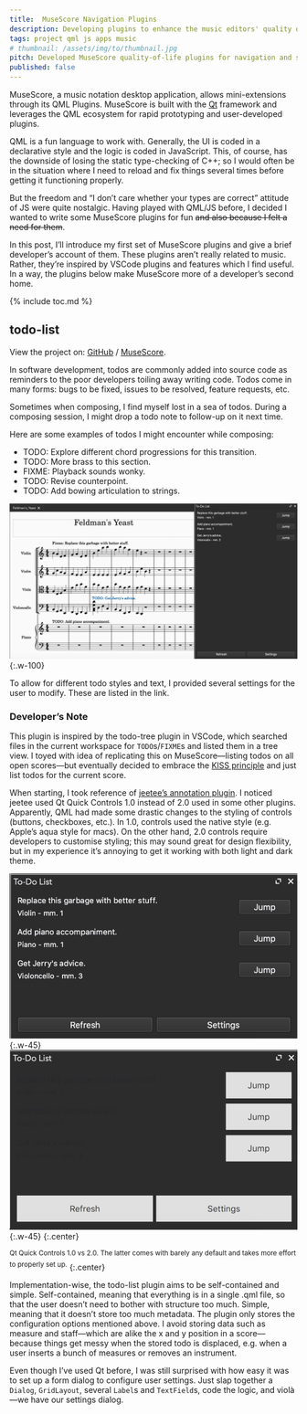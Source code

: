 ```yaml
---
title:  MuseScore Navigation Plugins
description: Developing plugins to enhance the music editors' quality of life.
tags: project qml js apps music
# thumbnail: /assets/img/to/thumbnail.jpg
pitch: Developed MuseScore quality-of-life plugins for navigation and score editing using QML/JS.
published: false
---
```


MuseScore, a music notation desktop application, allows mini-extensions through its QML Plugins. MuseScore is built with the [Qt](https://en.wikipedia.org/wiki/Qt_(software)) framework and leverages the QML ecosystem for rapid prototyping and user-developed plugins.

QML is a fun language to work with. Generally, the UI is coded in a declarative style and the logic is coded in JavaScript. This, of course, has the downside of losing the static type-checking of C++; so I would often be in the situation where I need to reload and fix things several times before getting it functioning properly.

But the freedom and “I don’t care whether your types are correct” attitude of JS were quite nostalgic. Having played with QML/JS before, I decided I wanted to write some MuseScore plugins for fun ~~and also because I felt a need for them~~.

In this post, I’ll introduce my first set of MuseScore plugins and give a brief developer’s account of them. These plugins aren’t really related to music. Rather, they’re inspired by VSCode plugins and features which I find useful. In a way, the plugins below make MuseScore more of a developer’s second home.

{% include toc.md %}

## todo-list

View the project on: [GitHub](https://github.com/TrebledJ/musescore-todo-list) / [MuseScore](https://musescore.org/en/project/musescore-do-list).

In software development, todos are commonly added into source code as reminders to the poor developers toiling away writing code. Todos come in many forms: bugs to be fixed, issues to be resolved, feature requests, etc.

Sometimes when composing, I find myself lost in a sea of todos. During a composing session, I might drop a todo note to follow-up on it next time.

Here are some examples of todos I might encounter while composing:

- TODO: Explore different chord progressions for this transition.
- TODO: More brass to this section.
- FIXME: Playback sounds wonky.
- TODO: Revise counterpoint.
- TODO: Add bowing articulation to strings.

![](/assets/img/posts/music/plugin-todo-list.jpg){:.w-100}

To allow for different todo styles and text, I provided several settings for the user to modify. These are listed in the link.

### Developer’s Note

This plugin is inspired by the todo-tree plugin in VSCode, which searched files in the current workspace for `TODO`s/`FIXME`s and listed them in a tree view. I toyed with idea of replicating this on MuseScore—listing todos on all open scores—but eventually decided to embrace the [KISS principle](https://en.wikipedia.org/wiki/KISS_principle) and just list todos for the current score.

When starting, I took reference of [jeetee’s annotation plugin](https://musescore.org/en/project/annotations). I noticed jeetee used Qt Quick Controls 1.0 instead of 2.0 used in some other plugins. Apparently, QML had made some drastic changes to the styling of controls (buttons, checkboxes, etc.). In 1.0, controls used the native style (e.g. Apple’s aqua style for macs). On the other hand, 2.0 controls require developers to customise styling; this may sound great for design flexibility, but in my experience it’s annoying to get it working with both light and dark theme.

![](/assets/img/posts/music/plugin-qtquick1.jpg){:.w-45}
![](/assets/img/posts/music/plugin-qtquick2.jpg){:.w-45}
{:.center}

<sup>Qt Quick Controls 1.0 vs 2.0. The latter comes with barely any default and takes more effort to properly set up.</sup>
{:.center}

Implementation-wise, the todo-list plugin aims to be self-contained and simple. Self-contained, meaning that everything is in a single .qml file, so that the user doesn’t need to bother with structure too much. Simple, meaning that it doesn’t store too much metadata. The plugin only stores the configuration options mentioned above. I avoid storing data such as measure and staff—which are alike the x and y position in a score—because things get messy when the stored todo is displaced, e.g. when a user inserts a bunch of measures or removes an instrument.

Even though I’ve used Qt before, I was still surprised with how easy it was to set up a form dialog to configure user settings. Just slap together a `Dialog`, `GridLayout`, several `Label`s and `TextField`s, code the logic, and violà—we have our settings dialog.

